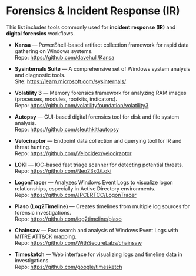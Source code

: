 # Forensics & Incident Response (IR)

This list includes tools commonly used for **incident response (IR)** and **digital forensics** workflows.

- **Kansa** — PowerShell-based artifact collection framework for rapid data gathering on Windows systems.  
  Repo: https://github.com/davehull/Kansa

- **Sysinternals Suite** — A comprehensive set of Windows system analysis and diagnostic tools.  
  Site: https://learn.microsoft.com/sysinternals/

- **Volatility 3** — Memory forensics framework for analyzing RAM images (processes, modules, rootkits, indicators).  
  Repo: https://github.com/volatilityfoundation/volatility3

- **Autopsy** — GUI-based digital forensics tool for disk and file system analysis.  
  Repo: https://github.com/sleuthkit/autopsy

- **Velociraptor** — Endpoint data collection and querying tool for IR and threat hunting.  
  Repo: https://github.com/Velocidex/velociraptor

- **LOKI** — IOC-based fast triage scanner for detecting potential threats.  
  Repo: https://github.com/Neo23x0/Loki

- **LogonTracer** — Analyzes Windows Event Logs to visualize logon relationships, especially in Active Directory environments.  
  Repo: https://github.com/JPCERTCC/LogonTracer

- **Plaso (Log2Timeline)** — Creates timelines from multiple log sources for forensic investigations.  
  Repo: https://github.com/log2timeline/plaso

- **Chainsaw** — Fast search and analysis of Windows Event Logs with MITRE ATT&CK mapping.  
  Repo: https://github.com/WithSecureLabs/chainsaw

- **Timesketch** — Web interface for visualizing logs and timeline data in investigations.  
  Repo: https://github.com/google/timesketch
